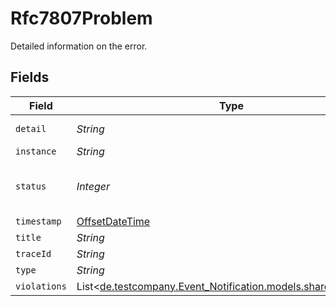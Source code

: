# Rfc7807Problem

Detailed information on the error.


## Fields

| Field                                                                                                 | Type                                                                                                  | Required                                                                                              | Description                                                                                           | Example                                                                                               |
| ----------------------------------------------------------------------------------------------------- | ----------------------------------------------------------------------------------------------------- | ----------------------------------------------------------------------------------------------------- | ----------------------------------------------------------------------------------------------------- | ----------------------------------------------------------------------------------------------------- |
| `detail`                                                                                              | *String*                                                                                              | :heavy_minus_sign:                                                                                    | Further description of the error pattern.                                                             | JSON parse error                                                                                      |
| `instance`                                                                                            | *String*                                                                                              | :heavy_minus_sign:                                                                                    | The path which was called.                                                                            |                                                                                                       |
| `status`                                                                                              | *Integer*                                                                                             | :heavy_minus_sign:                                                                                    | HTTP status code based on the following error codes (https://tools.ietf.org/html/rfc2616#section-10). | 400                                                                                                   |
| `timestamp`                                                                                           | [OffsetDateTime](https://docs.oracle.com/javase/8/docs/api/java/time/OffsetDateTime.html)             | :heavy_minus_sign:                                                                                    | Error time as UTC date-time.                                                                          |                                                                                                       |
| `title`                                                                                               | *String*                                                                                              | :heavy_minus_sign:                                                                                    | Error message.                                                                                        | Bad Request                                                                                           |
| `traceId`                                                                                             | *String*                                                                                              | :heavy_minus_sign:                                                                                    | The Trace id of the request.                                                                          | avx1234asd                                                                                            |
| `type`                                                                                                | *String*                                                                                              | :heavy_minus_sign:                                                                                    | Further information on the error.                                                                     |                                                                                                       |
| `violations`                                                                                          | List<[de.testcompany.Event_Notification.models.shared.Violation](../../models/shared/Violation.md)>   | :heavy_minus_sign:                                                                                    | Optional list of fields with incorrect content.                                                       |                                                                                                       |